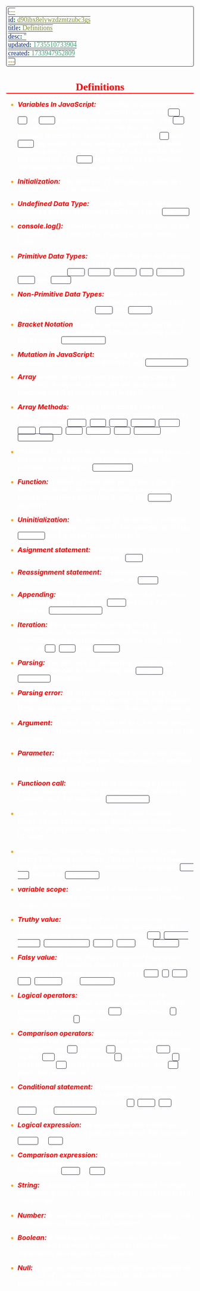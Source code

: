 ```yaml
---
id: d90ibx8elywzdzmtzubc3gs
title: Definitions
desc: ''
updated: 1735510733904
created: 1733947952809
---
```


<style>
    * { font-size: 18px; }
    h1 {
        color: red;
        font-weight: bold;
        border-bottom: 2px solid red; 
        font-family: 'Algerian';
        text-align: center;
        font-size: 2em;
    }
    h2 { 
        color: crimson; 
        font-weight: bold;
        font-family: 'Algerian'; 
        border-bottom: 2px solid crimson;
        font-size: 1.5em;
    }
    h3 { 
        color: rgb(255, 0, 127);
        font-weight: bold;
        text-decoration: underline;
        font-size: 1.2em;
        font-size: 1.2em;
    }
    h4 { 
        color: rgb(0, 255, 255);
        font-weight: bold;
        text-decoration: underline;
        font-size: 1em; 
    }
    h5 { 
        color: darkblue;
        font-weight: bold;
        font-style: italic;
        font-size: 0.9em;
    }
    code {
        font-family: 'Cascadia Code';
        border: 1px solid #282A36; 
        border-radius: 4px; 
        padding: 1px 4px; 
    }
    pre {
        font-family: 'Cascadia Code';
        border: 1px solid #282A36; 
        border-radius: 4px; 
        padding: 1px 4px; 
    }
    p { 
        font-style: 'Cascadia Code';
        color: white;
    }
    li { 
        margin-bottom: 10px;
        font-style: italic;
        font-weight: bold;
        color: orange;
    }
    ul { 
        margin-bottom: 10px;
        font-style: italic;
        font-weight: bold;
        color: orange;
    }
    b {
        font-weight: bold;
        color: rgb(255, 0, 0); 
    }
    u {
        text-decoration: underline;
        font-weight: bold;
        font-style: italic; 
    }
    a {
        color: #98c379;
        text-decoration: none;
    }
        a:hover {
        text-decoration: underline;
    }
    i {
        font-style: italic;
        color: yellow;
    }
</style>

# Definitions

-   <b>Variables In JavaScript:</b> A variable is a container for storing data values. In JavaScript, we use the `var`, `let`, or `const` keywords to declare variables. The `var` keyword declares a variable with function scope or globally if declared outside a function. The `let` and `const` keywords declare variables with block scope, meaning they are limited to the block in which they are declared. The `const` keyword is used to declare variables that cannot be reassigned.

-   <b>Initialization:</b> The process of assigning a value to a variable when it is declared.
-   <b>Undefined Data Type:</b> A variable that has been declared but not assigned a value is of type `undefined`.
-   <b>console.log():</b> A method used to log messages to the console. This is useful for debugging and testing code.
-   <b>Primitive Data Types:</b> Data types that are not objects and have no methods. The primitive data types in JavaScript are `string`, `number`, `boolean`, `null`, `undefined`, `bigint` and `symbol`.
-   <b>Non-Primitive Data Types:</b> Data types that are objects and have methods. The non-primitive data types in JavaScript are `object` and `function`.
-   <b>Bracket Notation</b> A way to access the properties of an object using square brackets and a string value. For example, `object['property']`.
-   <b>Mutation in JavaScript:</b> Changing the value of a variable after it has been declared. eg. `let x = 5; x = 10;`
-   <b>Array</b> A data structure that stores a collection of elements. Arrays in JavaScript are zero-indexed, meaning the first element is at index 0.
-   <b>Array Methods:</b> Methods that can be used to manipulate arrays. Some common array methods in JavaScript are `push()`, `pop()`, `shift()`, `unshift()`, `splice()`, `slice()`, `concat()`, `join()`, `reverse()`, `sort()`, `indexOf()`, and `lastIndexOf()`
-   Methods:</b> Functions that are associated with objects. Methods can be called on objects using the dot notation. For example, `object.method()`
-   <b>Function:</b> A block of code that performs a specific task. Functions can take parameters and return values. Functions are defined using the `function` keyword.
-   <b>Uninitialization:</b> The process of declaring a variable without assigning a value to it. The variable is of type `undefined` until a value is assigned to it.
-   <b>Asignment statement:</b> A statement that assigns a value to a variable. For example, `x = 5;`
-   <b>Reassignment statement:</b> A statement that changes the value of a variable. For example, `x = 10;`
-   <b>Appending:</b> Adding elements to the end of an array. This can be done using the `push()` method. For example, `array.push(element);`
-   <b>Iteration:</b> The process of repeating a set of instructions a specified number of times or until a condition is met. Iteration can be done using loops such as `for`, `while`, and `do...while`.
-   <b>Parsing:</b> The process of converting a string into a number. This can be done using the `parseInt()` or `parseFloat()` functions.
-   <b>Parsing error:</b> An error that occurs when a string cannot be converted into a number. This can happen if the string contains characters that are not numeric.
-   <b>Argument:</b> A value that is passed to a function when it is called. Arguments are used to provide input to the function.
-   <b>Parameter:</b> A variable that is used to store the value of an argument in a function. Parameters are defined in the function declaration.
-   <b>Functioon call:</b> The process of executing a function. This is done by using the function name followed by parentheses. For example, `functionName();`
-   Loops:</b> A way to repeat a block of code multiple times. Loops can be used to iterate over arrays, objects, or perform a specific task a certain number of times.
-   hardcoding:</b> Writing values directly into the code instead of using variables. This can make the code less flexible and harder to maintain. For example, `let x = 5;` instead of `let x = value;`
-   <b>variable scope:</b> The context in which a variable is defined. Variables can have global scope, function scope, or block scope.
-   <b>Truthy value:</b> A value that is considered true when evaluated in a boolean context. In JavaScript, the following values are considered truthy: `true`, `non-zero numbers`, `non-empty strings`, `objects`, `arrays`, and `functions`.
-   <b>Falsy value:</b> A value that is considered false when evaluated in a boolean context. In JavaScript, the following values are considered falsy: `false`, `0`, `NaN`, `null`, `undefined`, and `empty strings`.
-   <b>Logical operators:</b> Operators that are used to combine or manipulate boolean values. The logical operators in JavaScript are `&&` (logical AND), `||` (logical OR), and `!` (logical NOT).
-   <b>Comparison operators:</b> Operators that are used to compare values. The comparison operators in JavaScript are `==` (equal), `!=` (not equal), `===` (strict equal), `!==` (strict not equal), `>` (greater than), `<` (less than), `>=` (greater than or equal to), and `<=` (less than or equal to).
-   <b>Conditional statement:</b> A statement that executes different code based on a condition. Conditional statements in JavaScript include `if`, `else if`, `else`, `switch`, and `ternary operator`.
-   <b>Logical expression:</b> An expression that combines boolean values using logical operators. For example, `x && y` or `x || y`.
-   <b>Comparison expression:</b> An expression that compares two values using comparison operators. For example, `x == y` or `x > y`.
-   <b>String:</b> A sequence of characters enclosed in single or double quotes. Strings are used to represent text in JavaScript.
-   <b>Number:</b> A numeric value in JavaScript. Numbers can be integers or floating-point numbers.
-   <b>Boolean:</b> A data type that represents true or false values. Boolean values are used in conditional statements and logical expressions.
-   <b>Null:</b> A special value in JavaScript that represents the absence of a value. Null is used to indicate that a variable does not have a value.
